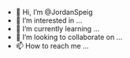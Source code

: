 - 👋 Hi, I’m @JordanSpeig
- 👀 I’m interested in ...
- 🌱 I’m currently learning ...
- 💞️ I’m looking to collaborate on ...
- 📫 How to reach me ...

<!---
JordanSpeig/JordanSpeig is a ✨ special ✨ repository because its `README.md` (this file) appears on your GitHub profile.
You can click the Preview link to take a look at your changes.
--->
